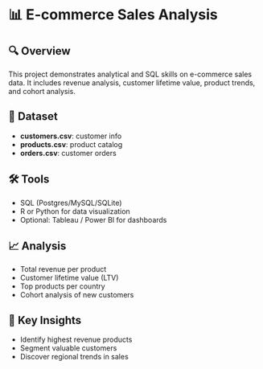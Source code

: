 # 📊 E-commerce Sales Analysis

## 🔍 Overview
This project demonstrates analytical and SQL skills on e-commerce sales data.
It includes revenue analysis, customer lifetime value, product trends, and cohort analysis.

## 📂 Dataset
- **customers.csv**: customer info
- **products.csv**: product catalog
- **orders.csv**: customer orders

## 🛠️ Tools
- SQL (Postgres/MySQL/SQLite)
- R or Python for data visualization
- Optional: Tableau / Power BI for dashboards

## 📈 Analysis
- Total revenue per product
- Customer lifetime value (LTV)
- Top products per country
- Cohort analysis of new customers

## 🚀 Key Insights
- Identify highest revenue products
- Segment valuable customers
- Discover regional trends in sales

